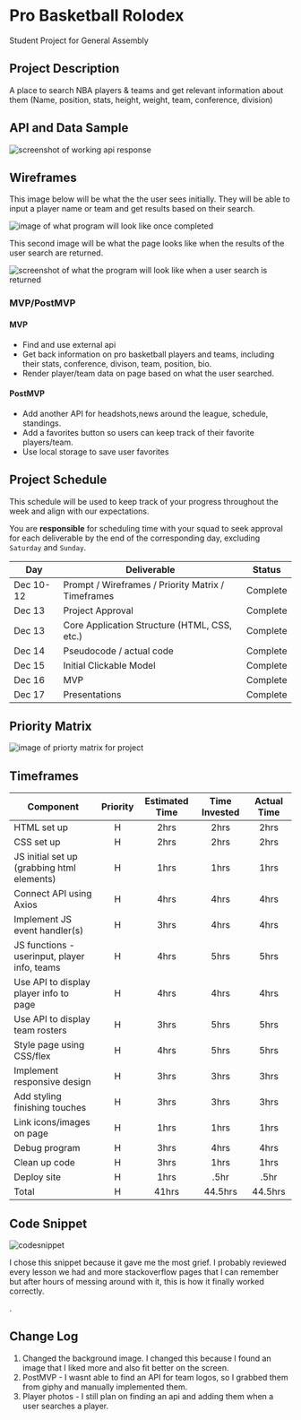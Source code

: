 # Pro Basketball Rolodex
Student Project for General Assembly 


## Project Description

A place to search NBA players & teams and get relevant information about them (Name, position, stats, height, weight, team, conference, division)

## API and Data Sample

<img src="./assets/images/api-prj1.png" alt="screenshot of working api response" />

## Wireframes

This image below will be what the the user sees initially. They will be able to input a player name or team and get results based on their search.

<img src= "./assets/images/unit1Project_nbaRoledex_.png" alt="image of what program will look like once completed" />

This second image will be what the page looks like when the results of the user search are returned.

<img src= "./assets/images/unit1Project_nbaRoledex_2.png" alt="screenshot of what the program will look like when a user search is returned" />

### MVP/PostMVP

#### MVP

- Find and use external api
- Get back information on pro basketball players and teams, including their stats, conference, divison, team, position, bio.
- Render player/team data on page based on what the user searched.

#### PostMVP

- Add another API for headshots,news around the league, schedule, standings.
- Add a favorites button so users can keep track of their favorite players/team.
- Use local storage to save user favorites

## Project Schedule

This schedule will be used to keep track of your progress throughout the week and align with our expectations.

You are **responsible** for scheduling time with your squad to seek approval for each deliverable by the end of the corresponding day, excluding `Saturday` and `Sunday`.

| Day       | Deliverable                                        | Status   |
| --------- | -------------------------------------------------- | -------- |
| Dec 10-12 | Prompt / Wireframes / Priority Matrix / Timeframes | Complete |
| Dec 13    | Project Approval                                   | Complete |
| Dec 13    | Core Application Structure (HTML, CSS, etc.)       | Complete |
| Dec 14    | Pseudocode / actual code                           | Complete |
| Dec 15    | Initial Clickable Model                            | Complete |
| Dec 16    | MVP                                                | Complete |
| Dec 17    | Presentations                                      | Complete |

## Priority Matrix

<img src= "./assets/images/proj1_priorityMatrix.png" alt ="image of priorty matrix for project" />

## Timeframes

| Component                                    | Priority | Estimated Time | Time Invested | Actual Time |
| -------------------------------------------- | :------: | :------------: | :-----------: | :---------: |
| HTML set up                                  |    H     |      2hrs      |     2hrs      |    2hrs     |
| CSS set up                                   |    H     |      2hrs      |     2hrs      |    2hrs     |
| JS initial set up (grabbing html elements)   |    H     |      1hrs      |     1hrs      |    1hrs     |
| Connect API using Axios                      |    H     |      4hrs      |     4hrs      |    4hrs     |
| Implement JS event handler(s)                |    H     |      3hrs      |     4hrs      |    4hrs     |
| JS functions - userinput, player info, teams |    H     |      4hrs      |     5hrs      |    5hrs     |
| Use API to display player info to page       |    H     |      4hrs      |     4hrs      |    4hrs     |
| Use API to display team rosters              |    H     |      3hrs      |     5hrs      |    5hrs     |
| Style page using CSS/flex                    |    H     |      4hrs      |     5hrs      |    5hrs     |
| Implement responsive design                  |    H     |      3hrs      |     3hrs      |    3hrs     |
| Add styling finishing touches                |    H     |      3hrs      |     3hrs      |    3hrs     |
| Link icons/images on page                    |    H     |      1hrs      |     1hrs      |    1hrs     |
| Debug program                                |    H     |      3hrs      |     4hrs      |    4hrs     |
| Clean up code                                |    H     |      3hrs      |     1hrs      |    1hrs     |
| Deploy site                                  |    H     |      1hrs      |     .5hr      |    .5hr     |
| Total                                        |    H     |     41hrs      |    44.5hrs    |   44.5hrs   |

## Code Snippet

<img src="./assets/codesnippet.png" alt="codesnippet" />

I chose this snippet because it gave me the most grief. I probably reviewed every lesson we had and more stackoverflow pages that I can remember but after hours of messing around with it, this is how it finally worked correctly.

.

## Change Log

1. Changed the background image. I changed this because I found an image that I liked more and also fit better on the screen.
2. PostMVP - I wasnt able to find an API for team logos, so I grabbed them from giphy and manually implemented them.
3. Player photos - I still plan on finding an api and adding them when a user searches a player.
